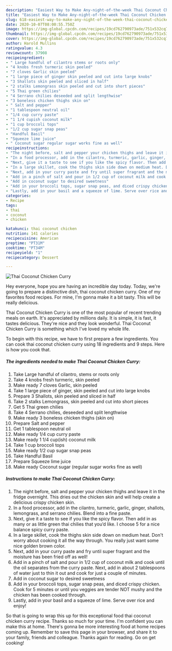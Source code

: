 ```yaml
---
description: "Easiest Way to Make Any-night-of-the-week Thai Coconut Chicken Curry"
title: "Easiest Way to Make Any-night-of-the-week Thai Coconut Chicken Curry"
slug: 618-easiest-way-to-make-any-night-of-the-week-thai-coconut-chicken-curry
date: 2020-10-07T08:00:55.750Z
image: https://img-global.cpcdn.com/recipes/19cd762790973ade/751x532cq70/thai-coconut-chicken-curry-recipe-main-photo.jpg
thumbnail: https://img-global.cpcdn.com/recipes/19cd762790973ade/751x532cq70/thai-coconut-chicken-curry-recipe-main-photo.jpg
cover: https://img-global.cpcdn.com/recipes/19cd762790973ade/751x532cq70/thai-coconut-chicken-curry-recipe-main-photo.jpg
author: Harold Mullins
ratingvalue: 4.3
reviewcount: 37908
recipeingredient:
- " Large handful of cilantro stems or roots only"
- "4 knobs fresh turmeric skin peeled"
- "7 cloves Garlic skin peeled"
- "1 large piece of ginger skin peeled and cut into large knobs"
- "3 Shallots skin peeled and sliced in half"
- "2 stalks Lemongrass skin peeled and cut into short pieces"
- "5 Thai green chilies"
- "4 Serrano chilies deseeded and split lengthwise"
- "3 boneless chicken thighs skin on"
- " Salt and pepper"
- "1 tablespoon neutral oil"
- "1/4 cup curry paste"
- "1 1/4 cupish coconut milk"
- "1 cup broccoli tops"
- "1/2 cup sugar snap peas"
- "Handful Basil"
- "Squeeze lime juice"
- " Coconut sugar regular sugar works fine as well"
recipeinstructions:
- "The night before, salt and pepper your chicken thighs and leave it in the fridge overnight. This dries out the chicken skin and will help create a delicious crispy chicken skin."
- "In a food processor, add in the cilantro, turmeric, garlic, ginger, shallots, lemongrass, and serrano chilies. Blend into a fine paste."
- "Next, give it a taste to see if you like the spicy flavor. Then add in as many or as little green thai chilies that you’d like. I choose 5 for a nice balance spicy curry paste."
- "In a large skillet, cook the thighs skin side down on medium heat. Don&#39;t worry about cooking it all the way through. You really just want some nice golden brown color."
- "Next, add in your curry paste and fry until super fragrant and the moisture has been fried off as well!"
- "Add in a pinch of salt and pour in 1/2 cup of coconut milk and cook until the oil separates from the curry paste. Next, add in about 2 tablespoons of water just to thin it out and cook for just a couple of minutes."
- "Add in coconut sugar to desired sweetness"
- "Add in your broccoli tops, sugar snap peas, and diced crispy chicken. Cook for 5 minutes or until you veggies are tender NOT mushy and the chicken has been cooked through."
- "Lastly, add in your basil and a squeeze of lime. Serve over rice and enjoy!"
categories:
- Recipe
tags:
- thai
- coconut
- chicken

katakunci: thai coconut chicken 
nutrition: 141 calories
recipecuisine: American
preptime: "PT31M"
cooktime: "PT34M"
recipeyield: "1"
recipecategory: Dessert

---
```



![Thai Coconut Chicken Curry](https://img-global.cpcdn.com/recipes/19cd762790973ade/751x532cq70/thai-coconut-chicken-curry-recipe-main-photo.jpg)

Hey everyone, hope you are having an incredible day today. Today, we're going to prepare a distinctive dish, thai coconut chicken curry. One of my favorites food recipes. For mine, I'm gonna make it a bit tasty. This will be really delicious.

Thai Coconut Chicken Curry is one of the most popular of recent trending meals on earth. It's appreciated by millions daily. It is simple, it is fast, it tastes delicious. They're nice and they look wonderful. Thai Coconut Chicken Curry is something which I've loved my whole life.




To begin with this recipe, we have to first prepare a few ingredients. You can cook thai coconut chicken curry using 18 ingredients and 9 steps. Here is how you cook that.

<!--inarticleads1-->

##### The ingredients needed to make Thai Coconut Chicken Curry:

1. Take  Large handful of cilantro, stems or roots only
1. Take 4 knobs fresh turmeric, skin peeled
1. Make ready 7 cloves Garlic, skin peeled
1. Take 1 large piece of ginger, skin peeled and cut into large knobs
1. Prepare 3 Shallots, skin peeled and sliced in half
1. Take 2 stalks Lemongrass, skin peeled and cut into short pieces
1. Get 5 Thai green chilies
1. Take 4 Serrano chilies, deseeded and split lengthwise
1. Make ready 3 boneless chicken thighs (skin on)
1. Prepare  Salt and pepper
1. Get 1 tablespoon neutral oil
1. Make ready 1/4 cup curry paste
1. Make ready 1 1/4 cup(ish) coconut milk
1. Take 1 cup broccoli tops
1. Make ready 1/2 cup sugar snap peas
1. Take Handful Basil
1. Prepare Squeeze lime juice
1. Make ready  Coconut sugar (regular sugar works fine as well)




<!--inarticleads2-->

##### Instructions to make Thai Coconut Chicken Curry:

1. The night before, salt and pepper your chicken thighs and leave it in the fridge overnight. This dries out the chicken skin and will help create a delicious crispy chicken skin.
1. In a food processor, add in the cilantro, turmeric, garlic, ginger, shallots, lemongrass, and serrano chilies. Blend into a fine paste.
1. Next, give it a taste to see if you like the spicy flavor. Then add in as many or as little green thai chilies that you’d like. I choose 5 for a nice balance spicy curry paste.
1. In a large skillet, cook the thighs skin side down on medium heat. Don&#39;t worry about cooking it all the way through. You really just want some nice golden brown color.
1. Next, add in your curry paste and fry until super fragrant and the moisture has been fried off as well!
1. Add in a pinch of salt and pour in 1/2 cup of coconut milk and cook until the oil separates from the curry paste. Next, add in about 2 tablespoons of water just to thin it out and cook for just a couple of minutes.
1. Add in coconut sugar to desired sweetness
1. Add in your broccoli tops, sugar snap peas, and diced crispy chicken. Cook for 5 minutes or until you veggies are tender NOT mushy and the chicken has been cooked through.
1. Lastly, add in your basil and a squeeze of lime. Serve over rice and enjoy!




So that is going to wrap this up for this exceptional food thai coconut chicken curry recipe. Thanks so much for your time. I'm confident you can make this at home. There's gonna be more interesting food at home recipes coming up. Remember to save this page in your browser, and share it to your family, friends and colleague. Thanks again for reading. Go on get cooking!

